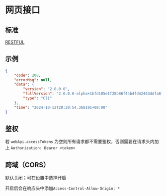 # 网页接口

## 标准

[RESTFUL](https://restfulapi.net/)

## 示例

```json
{
    "code": 200,
    "errorMsg": null,
    "data": {
        "version": "2.0.0.0",
        "fullVersion": "2.0.0.0-alpha+1bfd185e1f28b86f44b4fd42463ddfa8f9e1de57",
        "type": "Cli"
    },
    "time": "2024-10-12T20:20:54.368191+08:00"
}
```

## 鉴权

若 `webApi.accessTokens` 为空则所有请求都不需要鉴权，否则需要在请求头内加上 `Authorization: Bearer <token>`

## 跨域（CORS）

默认关闭；可在设置中选择开启

开启后会在响应头中添加`Access-Control-Allow-Origin: *`
